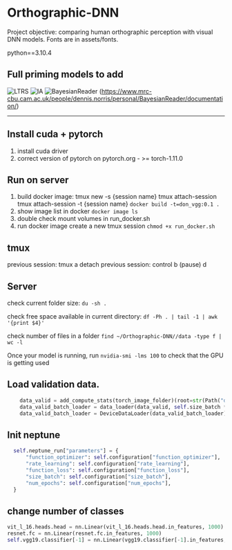 # Orthographic-DNN
Project objective: comparing human orthographic perception with visual DNN models.
Fonts are in assets/fonts.

python==3.10.4


## Full priming models to add
![LTRS](http://www.adelmanlab.org/ltrs/)
![IA](http://www.pc.rhul.ac.uk/staff/c.davis/SpatialCodingModel/)
![BayesianReader](https://www.mrc-cbu.cam.ac.uk/personal/dennis.norris/personal/BayesianReader/)
(https://www.mrc-cbu.cam.ac.uk/people/dennis.norris/personal/BayesianReader/documentation/)

---

## Install cuda + pytorch
1. install cuda driver
2. correct version of pytorch on pytorch.org - >= torch-1.11.0

## Run on server
1. build docker image: 
    tmux new -s {session name}
    tmux attach-session
    tmux attach-session -t {session name}
    ```docker build -t=don_vgg:0.1 .```
2. show image list in docker
    ```docker image ls```
3. double check mount volumes in run_docker.sh
4. run docker image
    create a new tmux session
    ```chmod +x run_docker.sh```

## tmux
previous session: tmux a
detach previous session: control b (pause) d

## Server
check current folder size: 
```du -sh .```

check free space available in current directory:
```df -Ph . | tail -1 | awk '{print $4}'```

check number of files in a folder
```find ~/Orthographic-DNN//data -type f | wc -l```

Once your model is running, run `nvidia-smi -lms 100` to check that the GPU is getting used

## Load validation data.
```python
    data_valid = add_compute_stats(torch_image_folder)(root=str(Path("data") / "data_valid"))
    data_valid_batch_loader = data_loader(data_valid, self.size_batch * 2, num_workers=4, pin_memory=True)
    data_valid_batch_loader = DeviceDataLoader(data_valid_batch_loader)
```

## Init neptune
```python
  self.neptune_run["parameters"] = {
      "function_optimizer": self.configuration["function_optimizer"],
      "rate_learning": self.configuration["rate_learning"],
      "function_loss": self.configuration["function_loss"],
      "size_batch": self.configuration["size_batch"],
      "num_epochs": self.configuration["num_epochs"],
  }
```

## change number of classes
```python
vit_l_16.heads.head = nn.Linear(vit_l_16.heads.head.in_features, 1000)
resnet.fc = nn.Linear(resnet.fc.in_features, 1000)
self.vgg19.classifier[-1] = nn.Linear(vgg19.classifier[-1].in_features, 5000)
```
